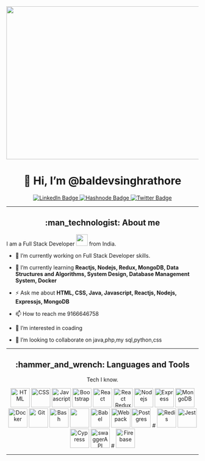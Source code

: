 <!---
baldevsinghrathore/baldevsinghrathore is a ✨ special ✨ repository because its `README.md` (this file) appears on your GitHub profile.
You can click the Preview link to take a look at your changes.
--->
<div align="center">
<img src="https://camo.githubusercontent.com/6aebb784bc63eae8a5ed3586f3bec966c14f00c592a6ca630aaac188ec83af3f/68747470733a2f2f632e74656e6f722e636f6d2f327579454e526d6955743041414141432f636f64696e672e676966" height="400" width="700" />
</div>

<link rel="stylesheet" href="https://cdn.jsdelivr.net/gh/devicons/devicon@v2.15.1/devicon.min.css">

<h1 align="center">👋 Hi, I’m @baldevsinghrathore</h1>

<div id="badges" align="center">
<a href="https://www.linkedin.com/in/baldev-singh-rathore-472096115/">
<img src="https://img.shields.io/badge/LinkedIn-blue?style=for-the-badge&logo=linkedin&logoColor=white" alt="LinkedIn Badge"/>
</a>
<a href="https://www.linkedin.com/in/baldev-singh-rathore-472096115/">
<img src="https://img.shields.io/badge/Hashnode-darkblue?style=for-the-badge&logo=hashnode&logoColor=white" alt="Hashnode Badge"/>
</a>
<a href="https://www.linkedin.com/in/baldev-singh-rathore-472096115/">
<img src="https://img.shields.io/badge/Twitter-blue?style=for-the-badge&logo=twitter&logoColor=white" alt="Twitter Badge"/>

</a>
</div>

---

<h2 align="center"> :man_technologist: About me </h2>

I am a Full Stack Developer <img src="https://media.giphy.com/media/WUlplcMpOCEmTGBtBW/giphy.gif" width="30"> from India.

- :telescope: I’m currently working on Full Stack Developer skills.

- :seedling: I’m currently learning **Reactjs, Nodejs, Redux, MongoDB, Data Structures and Algorithms, System Design, Database Management System, Docker** 

- :zap: Ask me about **HTML, CSS, Java, Javascript, Reactjs, Nodejs, Expressjs, MongoDB**

- :mailbox: How to reach me 9166646758
- 👀 I’m interested in coading
- 💞️ I’m looking to collaborate on java,php,my sql,python,css


---
<h2 align="center"> :hammer_and_wrench: Languages and Tools </h2>

<div align="center">

<p> Tech I know. </p>
<img src="https://cdn.jsdelivr.net/gh/devicons/devicon/icons/html5/html5-plain-wordmark.svg" alt="HTML" height="50" width="50" />
<img src="https://cdn.jsdelivr.net/gh/devicons/devicon/icons/css3/css3-plain-wordmark.svg" alt="CSS" height="50" width="50" />
<img src="https://cdn.jsdelivr.net/gh/devicons/devicon/icons/javascript/javascript-plain.svg" alt="Javascript" height="50" width="50" />
<img src="https://cdn.jsdelivr.net/gh/devicons/devicon/icons/bootstrap/bootstrap-original-wordmark.svg" alt="Bootstrap" height="50" width="50" />
<img src="https://cdn.jsdelivr.net/gh/devicons/devicon/icons/react/react-original-wordmark.svg" alt="React" height="50" width="50" />
<img src="https://cdn.jsdelivr.net/gh/devicons/devicon/icons/redux/redux-original.svg" alt="React Redux" height="50" width="50" />
<img src="https://cdn.jsdelivr.net/gh/devicons/devicon/icons/nodejs/nodejs-plain-wordmark.svg" alt="Nodejs" height="50" width="50" />
<img src="https://cdn.jsdelivr.net/gh/devicons/devicon/icons/express/express-original-wordmark.svg" alt="Express" height="50" width="50" />
<img src="https://cdn.jsdelivr.net/gh/devicons/devicon/icons/mongodb/mongodb-plain-wordmark.svg" alt="MongoDB" height="50" width="50" />
<img src="https://cdn.jsdelivr.net/gh/devicons/devicon/icons/docker/docker-plain-wordmark.svg" alt="Docker" height="50" width="50" />
<img src="https://cdn.jsdelivr.net/gh/devicons/devicon/icons/git/git-plain-wordmark.svg" alt="Git" height="50" width="50" />
<img src="https://cdn.jsdelivr.net/gh/devicons/devicon/icons/bash/bash-original.svg" alt="Bash" height="50" width="50" />
<img src="https://cdn.jsdelivr.net/gh/devicons/devicon/icons/laravel/laravel-plain-wordmark.svg" height="50" width="50" />
<img src="https://cdn.jsdelivr.net/gh/devicons/devicon/icons/babel/babel-original.svg" alt="Babel" height="50" width="50" />
<img src="https://cdn.jsdelivr.net/gh/devicons/devicon/icons/webpack/webpack-original-wordmark.svg" alt="Webpack" height="50" width="50" />
<img src="https://cdn.jsdelivr.net/gh/devicons/devicon/icons/postgresql/postgresql-plain-wordmark.svg" alt="Postgres" height="50" width="50" />
# <img src="https://cdn.jsdelivr.net/gh/devicons/devicon/icons/redis/redis-plain-wordmark.svg" alt="Redis" height="50" width="50" />
<!---  <img src="https://cdn.jsdelivr.net/gh/devicons/devicon/icons/redis/redis-plain-wordmark.svg" alt="Redis" height="50" width="50" /> --->
<img src="https://cdn.jsdelivr.net/gh/devicons/devicon/icons/jest/jest-plain.svg" alt="Jest" height="50" width="50" />
<img src="https://user-images.githubusercontent.com/76507095/191493842-216d99e9-9438-4bf2-a350-300294204384.jpg" alt="Cypress" height="50" width="50" />
<img src="https://user-images.githubusercontent.com/76507095/191493904-d3a9f032-543d-4cc7-9d00-63dac6e3877c.png" alt="swaggerAPI" height="50" width="50" />
# <img src="https://cdn.jsdelivr.net/gh/devicons/devicon/icons/firebase/firebase-plain-wordmark.svg" alt="Firebase" height="50" width="50" />
<!--- <img src="https://cdn.jsdelivr.net/gh/devicons/devicon/icons/firebase/firebase-plain-wordmark.svg" alt="Firebase" height="50" width="50" /> --->
</div>

---
